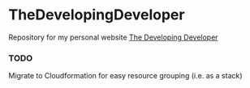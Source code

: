 # TheDevelopingDeveloper
Repository for my personal website [The Developing Developer](http://thedevelopingdeveloper.com)

### TODO
Migrate to Cloudformation for easy resource grouping (i.e. as a stack)
